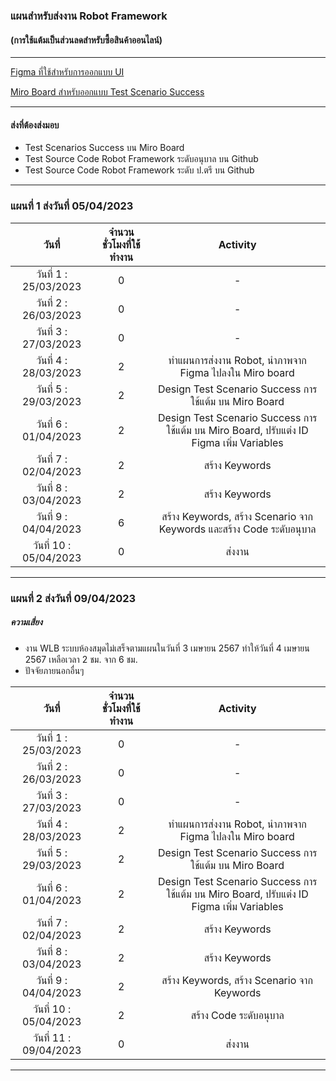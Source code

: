 ### แผนสำหรับส่งงาน Robot Framework
#### (การใช้แต้มเป็นส่วนลดสำหรับซื้อสินค้าออนไลน์)

---

[Figma ที่ใช้สำหรับการออกแบบ UI](https://www.figma.com/file/UOcQhT9hPjlmqRAH8k4jNE/Web-SCK?type=design&node-id=24-1845&mode=design&t=MorE3GIvcVlvghmK-0)



[Miro Board สำหรับออกแบบ Test Scenario Success ](https://miro.com/app/board/uXjVKcyxM6s=/?moveToWidget=3458764583831527361&cot=14)

---
#### ส่งที่ต้องส่งมอบ
- Test Scenarios Success บน Miro Board 
- Test Source Code Robot Framework ระดับอนุบาล บน Github 
- Test Source Code Robot Framework ระดับ ป.ตรี บน Github
---

### แผนที่ 1 ส่งวันที่ 05/04/2023
|วันที่|จำนวนชั่วโมงที่ใช้ทำงาน|Activity|
|:----:|:----:|:----:|
|วันที่ 1 : 25/03/2023|0|-|
|วันที่ 2 : 26/03/2023|0|-|
|วันที่ 3 : 27/03/2023|0|-|
|วันที่ 4 : 28/03/2023|2|ทำแผนการส่งงาน Robot, นำภาพจาก Figma ไปลงใน Miro board|
|วันที่ 5 : 29/03/2023|2|Design Test Scenario Success การใช้แต้ม บน Miro Board|
|วันที่ 6 : 01/04/2023|2|Design Test Scenario Success การใช้แต้ม บน Miro Board, ปรับแต่ง ID Figma เพิ่ม Variables|
|วันที่ 7 : 02/04/2023|2|สร้าง Keywords|
|วันที่ 8 : 03/04/2023|2|สร้าง Keywords|
|วันที่ 9 : 04/04/2023|6|สร้าง Keywords, สร้าง Scenario จาก Keywords และสร้าง Code ระดับอนุบาล|
|วันที่ 10 : 05/04/2023|0|ส่งงาน|

---

### แผนที่ 2 ส่งวันที่ 09/04/2023
##### ความเสี่ยง 
- งาน WLB ระบบห้องสมุดไม่เสร็จตามแผนในวันที่ 3 เมษายน 2567 ทำให้วันที่ 4 เมษายน 2567 เหลือเวลา 2 ชม. จาก 6 ชม.
- ปัจจัยภายนอกอื่นๆ

|วันที่|จำนวนชั่วโมงที่ใช้ทำงาน|Activity|
|:----:|:----:|:----:|
|วันที่ 1 : 25/03/2023|0|-|
|วันที่ 2 : 26/03/2023|0|-|
|วันที่ 3 : 27/03/2023|0|-|
|วันที่ 4 : 28/03/2023|2|ทำแผนการส่งงาน Robot, นำภาพจาก Figma ไปลงใน Miro board|
|วันที่ 5 : 29/03/2023|2|Design Test Scenario Success การใช้แต้ม บน Miro Board|
|วันที่ 6 : 01/04/2023|2|Design Test Scenario Success การใช้แต้ม บน Miro Board, ปรับแต่ง ID Figma เพิ่ม Variables|
|วันที่ 7 : 02/04/2023|2|สร้าง Keywords|
|วันที่ 8 : 03/04/2023|2|สร้าง Keywords|
|วันที่ 9 : 04/04/2023|2|สร้าง Keywords, สร้าง Scenario จาก Keywords|
|วันที่ 10 : 05/04/2023|2|สร้าง Code ระดับอนุบาล|
|วันที่ 11 : 09/04/2023|0|ส่งงาน|

---